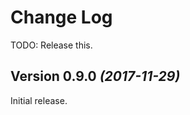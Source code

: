 Change Log
==========

TODO: Release this.

Version 0.9.0 *(2017-11-29)*
----------------------------

Initial release.
